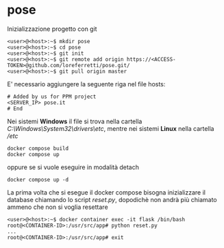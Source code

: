 # pose

Inizializzazione progetto con git
```
<user>@<host>:~$ mkdir pose
<user>@<host>:~$ cd pose
<user>@<host>:~$ git init
<user>@<host>:~$ git remote add origin https://<ACCESS-TOKEN>@github.com/loreferretti/pose.git/
<user>@<host>:~$ git pull origin master
```

E' necessario aggiungere la seguente riga nel file hosts:
```
# Added by us for PPM project
<SERVER_IP> pose.it
# End
```
Nei sistemi **Windows** il file si trova nella cartella *C:\Windows\System32\drivers\etc*, mentre nei sistemi **Linux** nella cartella */etc*

```
docker compose build
docker compose up
```
oppure se si vuole eseguire in modalità detach
```
docker compose up -d
```
La prima volta che si esegue il docker compose bisogna inizializzare il database chiamando lo script *reset.py*, dopodichè non andrà più chiamato
ammeno che non si voglia resettare
```
<user>@<host>:~$ docker container exec -it flask /bin/bash
root@<CONTAINER-ID>:/usr/src/app# python reset.py
...
root@<CONTAINER-ID>:/usr/src/app# exit
```